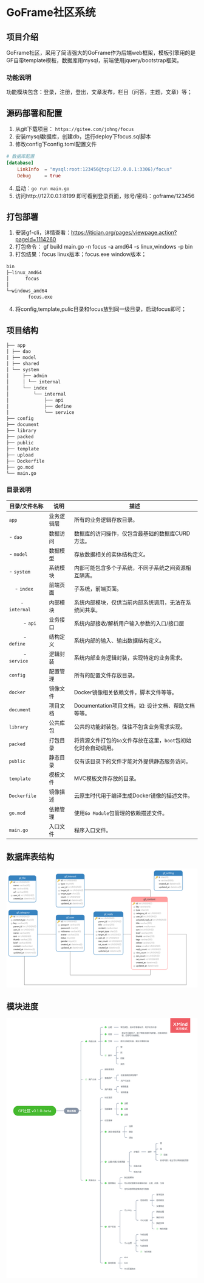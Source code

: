# GoFrame社区系统

## 项目介绍

GoFrame社区，采用了简洁强大的GoFrame作为后端web框架，模板引擎用的是GF自带template模板，数据库用mysql，前端使用jquery/bootstrap框架。

### 功能说明

功能模块包含：登录，注册，登出，文章发布，栏目（问答，主题，文章）等；

## 源码部署和配置

1. 从git下载项目： `https://gitee.com/johng/focus`
2. 安装mysql数据库，创建db，运行deploy下focus.sql脚本
3. 修改config下config.toml配置文件
```toml
# 数据库配置
[database]
    LinkInfo  = "mysql:root:123456@tcp(127.0.0.1:3306)/focus"
    Debug     = true
```
4. 启动：`go run main.go`
5. 访问http://127.0.0.1:8199 即可看到登录页面，账号/密码：goframe/123456

## 打包部署

1. 安装gf-cli，详情查看：https://itician.org/pages/viewpage.action?pageId=1114260
2. 打包命令： gf build main.go -n focus -a amd64 -s linux,windows -p bin
3. 打包结果：focus linux版本；focus.exe window版本；
```shell
bin
├─linux_amd64
│      focus
│
└─windows_amd64
        focus.exe
```
4. 将config,template,pulic目录和focus放到同一级目录，启动focus即可；

## 项目结构

```
├── app
│ ├── dao
│ ├── model
│ ├── shared
│ └── system
│     ├── admin
│     │ └── internal
│     └── index
│         └── internal
│             ├── api
│             ├── define
│             └── service
├── config
├── document
├── library
├── packed
├── public
├── template
├── upload
├── Dockerfile
├── go.mod
└── main.go
```

### 目录说明

|目录/文件名称   | 说明 | 描述
|---|---|---
|`app`           | 业务逻辑层 | 所有的业务逻辑存放目录。
| - `dao`        | 数据访问   | 数据库的访问操作，仅包含最基础的数据库CURD方法。
| - `model`      | 数据模型   | 存放数据相关的实体结构定义。
| - `system`     | 系统模块   | 内部可能包含多个子系统，不同子系统之间资源相互隔离。
| &nbsp; &nbsp; - `index`    | 前端页面 | 子系统，前端页面。
| &nbsp; &nbsp; &nbsp; &nbsp; - `internal`       | 内部模块 | 系统内部模块，仅供当前内部系统调用，无法在系统间共享。
| &nbsp; &nbsp; &nbsp; &nbsp; &nbsp; - `api`     | 业务接口 | 系统内部接收/解析用户输入参数的入口/接口层
| &nbsp; &nbsp; &nbsp; &nbsp; &nbsp; - `define`  | 结构定义 | 系统内部的输入、输出数据结构定义。
| &nbsp; &nbsp; &nbsp; &nbsp; &nbsp; - `service` | 逻辑封装 | 系统内部业务逻辑封装，实现特定的业务需求。
|`config`        | 配置管理   | 所有的配置文件存放目录。
|`docker`        | 镜像文件   | Docker镜像相关依赖文件，脚本文件等等。
|`document`      | 项目文档   | Documentation项目文档，如: 设计文档、帮助文档等等。
|`library`       | 公共库包   | 公共的功能封装包，往往不包含业务需求实现。
|`packed`        | 打包目录   | 将资源文件打包的`Go`文件存放在这里，`boot`包初始化时会自动调用。
|`public`        | 静态目录   | 仅有该目录下的文件才能对外提供静态服务访问。
|`template`      | 模板文件   | MVC模板文件存放的目录。
|`Dockerfile`    | 镜像描述 | 云原生时代用于编译生成Docker镜像的描述文件。
|`go.mod`        | 依赖管理   | 使用`Go Module`包管理的依赖描述文件。
|`main.go`       | 入口文件   | 程序入口文件。

## 数据库表结构

![image](document/images/databases.png)

## 模块进度

![image](document/design/focus-v0.1.0-beta.png)